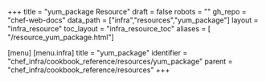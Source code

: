 +++
title = "yum_package Resource"
draft = false
robots = ""
gh_repo = "chef-web-docs"
data_path = ["infra","resources","yum_package"]
layout = "infra_resource"
toc_layout = "infra_resource_toc"
aliases = [ "/resource_yum_package.html"]

[menu]
  [menu.infra]
    title = "yum_package"
    identifier = "chef_infra/cookbook_reference/resources/yum_package"
    parent = "chef_infra/cookbook_reference/resources"
+++

<!-- The contents of this page are automatically generated from the yum_package.yaml file in the data directory. -->
<!-- To suggest a change, edit the https://github.com/chef/chef/blob/main/lib/chef/resource/yum_package.rb file
      and submit a pull request to the https://github.com/chef/chef repository. -->
